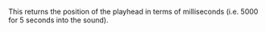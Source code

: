 This returns the position of the playhead in terms of milliseconds (i.e. 5000 for 5 seconds into the sound).
